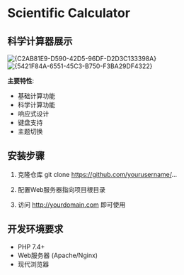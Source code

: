 # Scientific Calculator

## 科学计算器展示
![{C2AB81E9-D590-42D5-96DF-D2D3C133398A}](https://github.com/user-attachments/assets/c7ca2180-baea-4e6b-a915-a4f567323eb7)
![{5421F84A-6551-45C3-B750-F3BA29DF4322}](https://github.com/user-attachments/assets/8bb2bb00-0570-415d-bdbf-ca9b777d13a1)

**主要特性**:
- 基础计算功能
- 科学计算功能
- 响应式设计
- 键盘支持
- 主题切换

## 安装步骤
1. 克隆仓库
git clone https://github.com/yourusername/...

2. 配置Web服务器指向项目根目录
3. 访问 http://yourdomain.com 即可使用

## 开发环境要求
- PHP 7.4+
- Web服务器 (Apache/Nginx)
- 现代浏览器
